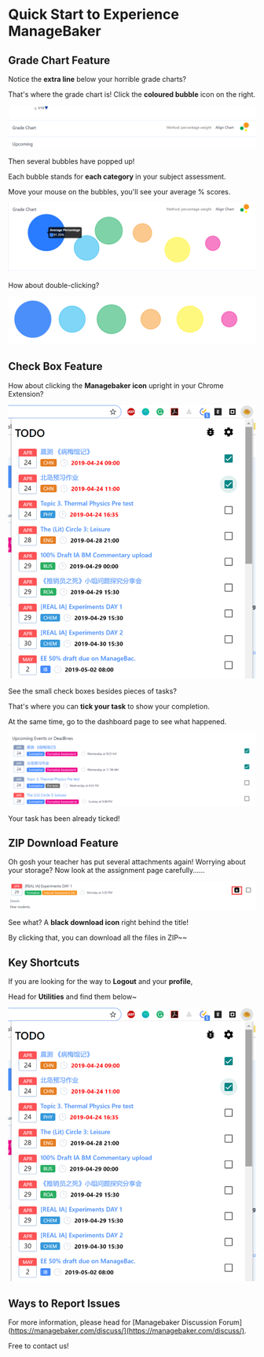 # Quick Start to Experience ManageBaker

## Grade Chart Feature

Notice the **extra line** below your horrible grade charts? 

That's where the grade chart is! Click the **coloured bubble** icon on the right.

![GradeChart1](img/GradeChart1.png)

Then several bubbles have popped up!

Each bubble stands for **each category** in your subject assessment.

Move your mouse on the bubbles, you'll see your average % scores.

![GradeChart2](img/GradeChart2.png)

How about double-clicking?

![GradeCart3](img/GradeChart3.png)

## Check Box Feature

How about clicking the **Managebaker icon** upright in your Chrome Extension?

![Checkbox1](img/Checkbox1.png)

See the small check boxes besides pieces of tasks?

That's where you can **tick your task** to show your completion.

At the same time, go to the dashboard page to see what happened.

![Checkbox2](img/Checkbox2.png)

Your task has been already ticked! 

## ZIP Download Feature

Oh gosh your teacher has put several attachments again! Worrying about your storage? Now look at the assignment page carefully......

![ZIP1](img/ZIP1.png)

See what? A **black download icon** right behind the title!

By clicking that, you can download all the files in ZIP~~

## Key Shortcuts

If you are looking for the way to **Logout** and your **profile**, 

Head for **Utilities** and find them below~

![Keyshortcuts](img/Checkbox1.png)

## Ways to Report Issues

For more information, please head for [Managebaker Discussion Forum](https://managebaker.com/discuss/](https://managebaker.com/discuss/).

Free to contact us!
